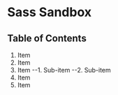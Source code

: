 # Sass Sandbox

## Table of Contents

1. Item
2. Item
3. Item
--1. Sub-item
--2. Sub-item
4. Item
5. Item
